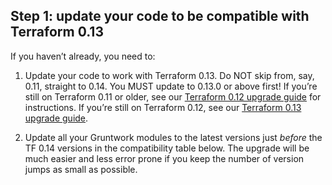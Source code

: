## Step 1: update your code to be compatible with Terraform 0.13

If you haven’t already, you need to:

1.  Update your code to work with Terraform 0.13. Do NOT skip from, say, 0.11, straight to 0.14. You MUST update to
    0.13.0 or above first! If you’re still on Terraform 0.11 or older, see our
    [Terraform 0.12 upgrade guide](https://docs.gruntwork.io/guides/upgrading-to-tf12-tg19/) for instructions. If you’re
    still on Terraform 0.12, see our [Terraform 0.13
    upgrade guide](https://gruntwork.io/guides/upgrades/how-to-update-to-terraform-13/).

2.  Update all your Gruntwork modules to the latest versions just _before_ the TF 0.14 versions in the compatibility
    table below. The upgrade will be much easier and less error prone if you keep the number of version jumps as small
    as possible.



<!-- ##DOCS-SOURCER-START
{"sourcePlugin":"Service Catalog Reference","hash":"ea21693a54a6d81c278f79891869c8b7"}
##DOCS-SOURCER-END -->
